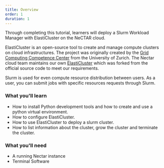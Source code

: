 ```yaml
---
title: Overview
order: 1
duration: 1
---
```


Through completing this tutorial, learners will deploy a Slurm Workload Manager with ElastiCluster on the NeCTAR cloud.

ElastiCluster is an open-source tool to create and manage compute clusters on cloud infrastructures.
The project was originally created by the [Grid Computing Competence Center](https://www.gc3.uzh.ch/) from the University of Zurich. The Nectar cloud team maintains our own [ElastiCluster](https://github.com/NeCTAR-RC/elasticluster) which was forked from the official source code to meet our requirements.

Slurm is used for even compute resource distribution between users. As a user, you can submit jobs with specific resources requests through Slurm.


### What you'll learn

- How to install Python development tools and how to create and use a python virtual environment.
- How to configure ElastiCluster.
- How to use ElastiCluster to deploy a slurm cluster.
- How to list information about the cluster, grow the cluster and terminate the cluster.


### What you'll need

- A running Nectar instance
- Terminal Software